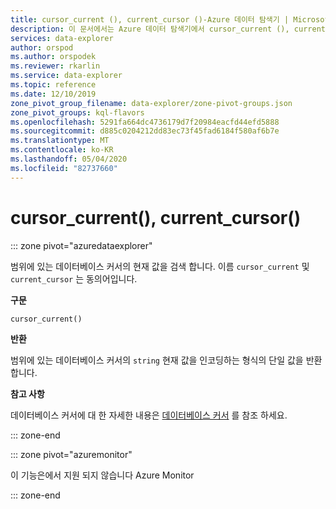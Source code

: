 ```yaml
---
title: cursor_current (), current_cursor ()-Azure 데이터 탐색기 | Microsoft Docs
description: 이 문서에서는 Azure 데이터 탐색기에서 cursor_current (), current_cursor ()에 대해 설명 합니다.
services: data-explorer
author: orspod
ms.author: orspodek
ms.reviewer: rkarlin
ms.service: data-explorer
ms.topic: reference
ms.date: 12/10/2019
zone_pivot_group_filename: data-explorer/zone-pivot-groups.json
zone_pivot_groups: kql-flavors
ms.openlocfilehash: 5291fa664dc4736179d7f20984eacfd44efd5888
ms.sourcegitcommit: d885c0204212dd83ec73f45fad6184f580af6b7e
ms.translationtype: MT
ms.contentlocale: ko-KR
ms.lasthandoff: 05/04/2020
ms.locfileid: "82737660"
---
```

# <a name="cursor_current-current_cursor"></a>cursor_current(), current_cursor()

::: zone pivot="azuredataexplorer"

범위에 있는 데이터베이스 커서의 현재 값을 검색 합니다. 이름 `cursor_current` 및 `current_cursor` 는 동의어입니다.

**구문**

`cursor_current()`

**반환**

범위에 있는 데이터베이스 커서의 `string` 현재 값을 인코딩하는 형식의 단일 값을 반환 합니다.

**참고 사항**

데이터베이스 커서에 대 한 자세한 내용은 [데이터베이스 커서](../management/databasecursor.md) 를 참조 하세요.

::: zone-end

::: zone pivot="azuremonitor"

이 기능은에서 지원 되지 않습니다 Azure Monitor

::: zone-end
